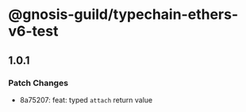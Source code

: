# @gnosis-guild/typechain-ethers-v6-test

## 1.0.1

### Patch Changes

- 8a75207: feat: typed `attach` return value
